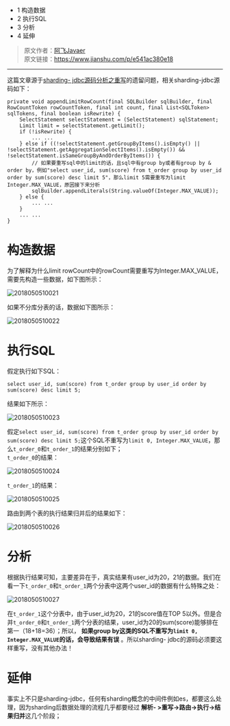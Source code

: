   * 1 构造数据
  * 2 执行SQL
  * 3 分析
  * 4 延伸

> 原文作者：[阿飞Javaer](https://www.jianshu.com/u/6779ec81d3b7)  
>  原文链接：<https://www.jianshu.com/p/e541ac380e18>

* * *

这篇文章源于[sharding-
jdbc源码分析之重写](https://www.jianshu.com/p/c7854327634f)的遗留问题，相关sharding-jdbc源码如下：

    
    
    private void appendLimitRowCount(final SQLBuilder sqlBuilder, final RowCountToken rowCountToken, final int count, final List<SQLToken> sqlTokens, final boolean isRewrite) {
        SelectStatement selectStatement = (SelectStatement) sqlStatement;
        Limit limit = selectStatement.getLimit();
        if (!isRewrite) {
            ... ...
        } else if ((!selectStatement.getGroupByItems().isEmpty() || !selectStatement.getAggregationSelectItems().isEmpty()) && !selectStatement.isSameGroupByAndOrderByItems()) {
            // 如果要重写sql中的limit的话，且sql中有group by或者有group by & order by，例如"select user_id, sum(score) from t_order group by user_id order by sum(score) desc limit 5"，那么limit 5需要重写为limit Integer.MAX_VALUE，原因接下来分析
            sqlBuilder.appendLiterals(String.valueOf(Integer.MAX_VALUE));
        } else {
            ... ...
        }
        ... ...
    }
    

# 构造数据

为了解释为什么limit rowCount中的rowCount需要重写为Integer.MAX_VALUE，需要先构造一些数据，如下图所示：

![2018050510021](http://cmsblogs.qiniudn.com/2018050510021.png)

如果不分库分表的话，数据如下图所示：

![2018050510022](http://cmsblogs.qiniudn.com/2018050510022.png)

# 执行SQL

假定执行如下SQL：

    
    
    select user_id, sum(score) from t_order group by user_id order by sum(score) desc limit 5;
    

结果如下所示：

![2018050510023](http://cmsblogs.qiniudn.com/2018050510023.png)

假定`select user_id, sum(score) from t_order group by user_id order by
sum(score) desc limit 5;`这个SQL不重写为`limit 0,
Integer.MAX_VALUE`，那么`t_order_0`和`t_order_1`的结果分别如下；  
`t_order_0`的结果：

![2018050510024](http://cmsblogs.qiniudn.com/2018050510024.png)

`t_order_1`的结果：

![2018050510025](http://cmsblogs.qiniudn.com/2018050510025.png)

路由到两个表的执行结果归并后的结果如下：

![2018050510026](http://cmsblogs.qiniudn.com/2018050510026.png)

# 分析

根据执行结果可知，主要差异在于，真实结果有user_id为20，21的数据。我们在看一下`t_order_0`和`t_order_1`两个分表中这两个user_id的数据有什么特殊之处：

![2018050510027](http://cmsblogs.qiniudn.com/2018050510027.png)

在`t_order_1`这个分表中，由于user_id为20，21的score值在TOP
5以外。但是合并`t_order_0`和`t_order_1`两个分表的结果，user_id为20的sum(score)能够排在第一（18+18=36）；所以，
**如果group by这类的SQL不重写为`limit 0, Integer.MAX_VALUE`的话，会导致结果有误** 。所以sharding-
jdbc的源码必须要这样重写，没有其他办法！

# 延伸

事实上不只是sharding-jdbc，任何有sharding概念的中间件例如es，都要这么处理，因为sharding后数据处理的流程几乎都要经过
**解析- >重写->路由->执行->结果归并**这几个阶段；

